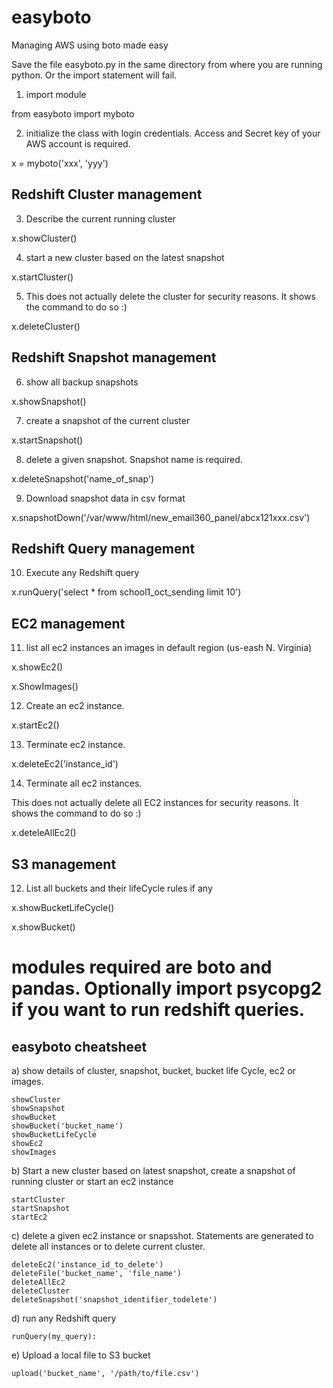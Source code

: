 # easyboto
Managing AWS using boto made easy

Save the file easyboto.py in the same directory from where you are running python. Or the import statement will fail.

1) import module

from easyboto import myboto

2) initialize the class with login credentials. Access and Secret key of your AWS account is required.

x = myboto('xxx', 'yyy')

## Redshift Cluster management ##

3) Describe the current running cluster

x.showCluster()

4) start a new cluster based on the latest snapshot

x.startCluster()

5) This does not actually delete the cluster for security reasons. It shows the command to do so :)

x.deleteCluster()

## Redshift Snapshot management ##

6) show all backup snapshots

x.showSnapshot()

7) create a snapshot of the current cluster

x.startSnapshot()

8) delete a given snapshot. Snapshot name is required.

x.deleteSnapshot('name_of_snap')

9) Download snapshot data in csv format

x.snapshotDown('/var/www/html/new_email360_panel/abcx121xxx.csv')

## Redshift Query management ##

10) Execute any Redshift query

x.runQuery('select * from school1_oct_sending limit 10')

## EC2 management ##

11) list all ec2 instances an images in default region (us-eash N. Virginia)

x.showEc2()

x.ShowImages()

12) Create an ec2 instance.

x.startEc2()

13) Terminate ec2 instance.

x.deleteEc2('instance_id')

14) Terminate all ec2 instances.

This does not actually delete all EC2 instances for security reasons. It shows the command to do so :)

x.deteleAllEc2()


## S3 management ##

12) List all buckets and their lifeCycle rules if any

x.showBucketLifeCycle()

x.showBucket()


# modules required are boto and pandas. Optionally import psycopg2 if you want to run redshift queries.

## easyboto cheatsheet

a) show details of cluster, snapshot, bucket, bucket life Cycle, ec2 or images.

    showCluster
    showSnapshot
    showBucket
    showBucket('bucket_name')
    showBucketLifeCycle
    showEc2
    showImages

b) Start a new cluster based on latest snapshot, create a snapshot of running cluster or start an ec2 instance

    startCluster
    startSnapshot
    startEc2

c) delete a given ec2 instance or snapsshot. Statements are generated to delete all instances or to delete current cluster.

    deleteEc2('instance_id_to_delete')
    deleteFile('bucket_name', 'file_name')
    deleteAllEc2
    deleteCluster
    deleteSnapshot('snapshot_identifier_todelete')

d) run any Redshift query

    runQuery(my_query):

e) Upload a local file to S3 bucket

    upload('bucket_name', '/path/to/file.csv')
    
